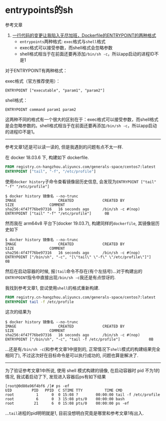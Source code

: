 # entrypoints的sh

参考文章

1. [一行代码的变更让我陷入无尽加班，Dockerfile的ENTRYPOINT的两种格式](https://www.pkslow.com/archives/docker-entrypoint-issue)
    - `entrypoints`两种格式: `exec`格式与`shell`格式
    - exec格式可以接受参数，而shell格式会忽略参数
    - shell格式相当于在前面还要再添加`/bin/sh -c`，所以app启动的进程ID不是1

对于ENTRYPOINT有两种格式：

exec格式（官方推荐使用）：

```
ENTRYPOINT ["executable", "param1", "param2"]
```

shell格式：

```
ENTRYPOINT command param1 param2
```

这两种不同的格式有一个很大的区别在于：exec格式可以接受参数，而shell格式是会忽略参数的。shell格式相当于在前面还要再添加`/bin/sh -c`，所以app启动的进程ID不是1。

------

参考文章1还是可以读一读的, 但是我遇到的问题有点不太一样.

在 docker 18.03.6 下, 构建如下 dockerfile.

```dockerfile
FROM registry.cn-hangzhou.aliyuncs.com/generals-space/centos7:latest
ENTRYPOINT ["tail", "-f", "/etc/profile"]
```

使用`docker history`子命令查看镜像层历史信息, 会发现为`ENTRYPOINT ["tail" "-f" "/etc/profile"]`

```
$ docker history 镜像名 --no-trunc
IMAGE                   CREATED             CREATED BY                                                      SIZE                COMMENT
sha256:4f47f76be97316   16 seconds ago      /bin/sh -c #(nop)  ENTRYPOINT ["tail" "-f" "/etc/profile"]      0B
```

然而我在 arm64v8 平台下(docker 19.03.7), 构建同样的`dockerfile`, 其镜像层历史如下

```
$ docker history 镜像名 --no-trunc
IMAGE                   CREATED             CREATED BY                                                                              SIZE                COMMENT
sha256:4f47f76be97316   16 seconds ago      /bin/sh -c #(nop)  ENTRYPOINT ["/bin/sh", "-c", "[\"tail\" \"-f\" \"/etc/profile\"]"]    0B
```

然后在启动容器的时候, 报`[tail`命令不存在(有个左括号)...对于构建出的`ENTRYPOINT`指令中直接出现`/bin/sh -c`我还是有点惊讶的.

我找到参考文章1, 尝试使用`shell`的格式重新构建.

```dockerfile
FROM registry.cn-hangzhou.aliyuncs.com/generals-space/centos7:latest
ENTRYPOINT tail -f /etc/profile
```

这次的结果为

```
$ docker history 镜像名 --no-trunc
IMAGE                   CREATED             CREATED BY                                                                          SIZE                COMMENT
sha256:4f47f76be97316   16 seconds ago      /bin/sh -c #(nop)  ENTRYPOINT ["/bin/sh", "-c", "tail -f /etc/profile"]             0B
```

...还是有`/bin/sh -c`(和参考文章1中提到的, 正常情况下`shell`模式的构建结果完全相同了), 不过这次好在目标命令是可以执行成功的, 问题也算是解决了.

------

为了验证参考文章1中所说, 使用 shell 模式构建的镜像, 在启动容器时 pid 不为1的情况, 我试着启动了下, 发现进入容器后ps有如下结果

```
[root@0d80a96f4bf6 /]# ps -ef
UID         PID   PPID  C STIME TTY          TIME CMD
root          1      0  0 15:08 ?        00:00:00 tail -f /etc/profile
root          6      0  3 15:08 pts/0    00:00:00 bash
root         21      6  0 15:08 pts/0    00:00:00 ps -ef
```

...`tail`进程的pid明明就是1, 目前没想明白究竟是哪里和参考文章1有出入.


